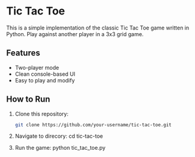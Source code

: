 

# Tic Tac Toe 

This is a simple implementation of the classic Tic Tac Toe game written in Python. Play against another player in a 3x3 grid game.

## Features
- Two-player mode
- Clean console-based UI
- Easy to play and modify

## How to Run
1. Clone this repository:
   ```bash
   git clone https://github.com/your-username/tic-tac-toe.git
2. Navigate to direcory:
   cd tic-tac-toe

3. Run the game:
   python tic_tac_toe.py     

